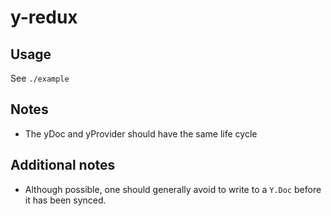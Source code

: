 # y-redux

## Usage

See `./example`

## Notes

- The yDoc and yProvider should have the same life cycle

## Additional notes

- Although possible, one should generally avoid to write to a `Y.Doc` before it has been synced.

